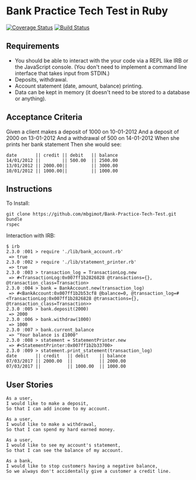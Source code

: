 # Bank Practice Tech Test in Ruby
[![Coverage Status](https://coveralls.io/repos/github/mbgimot/Bank-Practice-Tech-Test/badge.svg?branch=master)](https://coveralls.io/github/mbgimot/Bank-Practice-Tech-Test?branch=master)
[![Build Status](https://travis-ci.org/mbgimot/Bank-Practice-Tech-Test.svg?branch=master)](https://travis-ci.org/mbgimot/Bank-Practice-Tech-Test)

Requirements
-----
* You should be able to interact with the your code via a REPL like IRB or the JavaScript console. (You don't need to implement a command line interface that takes input from STDIN.)
* Deposits, withdrawal.
* Account statement (date, amount, balance) printing.
* Data can be kept in memory (it doesn't need to be stored to a database or anything).

Acceptance Criteria
-----
Given a client makes a deposit of 1000 on 10-01-2012 And a deposit of 2000 on 13-01-2012 And a withdrawal of 500 on 14-01-2012 When she prints her bank statement Then she would see:

```
date       || credit || debit   || balance
14/01/2012 ||        || 500.00  || 2500.00
13/01/2012 || 2000.00||         || 3000.00
10/01/2012 || 1000.00||         || 1000.00
```

Instructions
-----
To Install:
```
git clone https://github.com/mbgimot/Bank-Practice-Tech-Test.git
bundle
rspec
```

Interaction with IRB:
```
$ irb
2.3.0 :001 > require './lib/bank_account.rb'
 => true
2.3.0 :002 > require './lib/statement_printer.rb'
 => true
2.3.0 :003 > transaction_log = TransactionLog.new
 => #<TransactionLog:0x007ff1b2826828 @transactions={}, @transaction_class=Transaction>
2.3.0 :004 > bank = BankAccount.new(transaction_log)
 => #<BankAccount:0x007ff1b2b53cf8 @balance=0, @transaction_log=#<TransactionLog:0x007ff1b2826828 @transactions={}, @transaction_class=Transaction>>
2.3.0 :005 > bank.deposit(2000)
 => 2000
2.3.0 :006 > bank.withdraw(1000)
 => 1000
2.3.0 :007 > bank.current_balance
 => "Your balance is £1000"
2.3.0 :008 > statement = StatementPrinter.new
 => #<StatementPrinter:0x007ff1b2b33700>
2.3.0 :009 > statement.print_statement(transaction_log)
date       || credit   || debit    || balance
07/03/2017 || 2000.00  ||          || 2000.00
07/03/2017 ||          || 1000.00  || 1000.00

```

User Stories
-----
```
As a user,
I would like to make a deposit,
So that I can add income to my account.

As a user,
I would like to make a withdrawal,
So that I can spend my hard earned money.

As a user,
I would like to see my account's statement,
So that I can see the balance of my account.

As a bank,
I would like to stop customers having a negative balance,
So we always don't accidentally give a customer a credit line.
```
